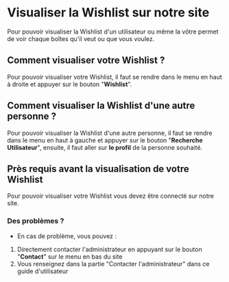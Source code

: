 # Visualiser la Wishlist sur notre site

Pour pouvoir visualiser la Wishlist d'un utilisateur ou même la vôtre permet de voir chaque boîtes qu'il veut ou que vous voulez.

## Comment visualiser votre Wishlist ?

Pour pouvoir visualiser votre Wishlist, il faut se rendre dans le menu en haut à droite et appuyer sur le bouton "**Wishlist**".

## Comment visualiser la Wishlist d'une autre personne ?

Pour pouvoir visualiser la Wishlist d'une autre personne, il faut se rendre dans le menu en haut à gauche et appuyer sur le bouton "**Recherche Utilisateur**", ensuite, il faut aller sur **le profil** de la personne souhaité.

## Près requis avant la visualisation de votre Wishlist

Pour pouvoir visualiser votre Wishlist vous devez être connecté sur notre site.

### Des problèmes ?

- En cas de problème, vous pouvez :
1. Directement contacter l'administrateur en appuyant sur le bouton "**Contact**" sur le menu en bas du site
2. Vous renseignez dans la partie "Contacter l'administrateur" dans ce guide d'utilisateur